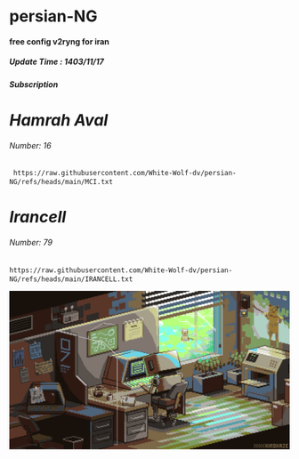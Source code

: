 # persian-NG

#### free config v2ryng for iran


<h5>Update Time : 1403/11/17</h5>

##### Subscription

  # *****Hamrah Aval*****

<h6>Number: 16</h6>

     https://raw.githubusercontent.com/White-Wolf-dv/persian-NG/refs/heads/main/MCI.txt

# *****Irancell*****

<h6>Number: 79 </h6>

    https://raw.githubusercontent.com/White-Wolf-dv/persian-NG/refs/heads/main/IRANCELL.txt

<p align="center">
<img  src="https://github.com/White-Wolf-dv/White-Wolf-dv/blob/main/14.gif">
</p>
